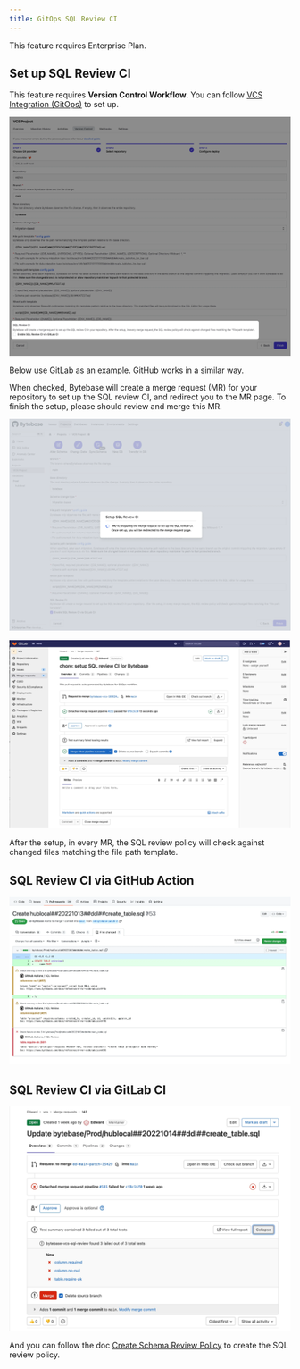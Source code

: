 ```yaml
---
title: GitOps SQL Review CI
---
```


<hint-block type="warning">

This feature requires Enterprise Plan.

</hint-block>

## Set up SQL Review CI

This feature requires **Version Control Workflow**. You can follow [VCS Integration (GitOps)](/docs/vcs-integration) to set up.

![vcs-sql-review](/static/docs/vcs-integration/enable-version-control-workflow/vcs-sql-review.webp)

Below use GitLab as an example. GitHub works in a similar way.

When checked, Bytebase will create a merge request (MR) for your repository to set up the SQL review CI, and redirect you to the MR page. To finish the setup, please should review and merge this MR.

![vcs-sql-review-prepare](/static/docs/vcs-integration/enable-version-control-workflow/vcs-sql-review-prepare.webp)

![vcs-sql-review-pr](/static/docs/vcs-integration/enable-version-control-workflow/vcs-sql-review-pr.webp)

After the setup, in every MR, the SQL review policy will check against changed files matching the file path template.

## SQL Review CI via GitHub Action

![vcs-sql-review-github](/static/docs/vcs-integration/enable-version-control-workflow/vcs-sql-review-github.webp)

## SQL Review CI via GitLab CI

![vcs-sql-review-gitlab](/static/docs/vcs-integration/enable-version-control-workflow/vcs-sql-review-gitlab.webp)

And you can follow the doc [Create Schema Review Policy](/docs/sql-review/review-rules/create-schema-review-policy) to create the SQL review policy.
